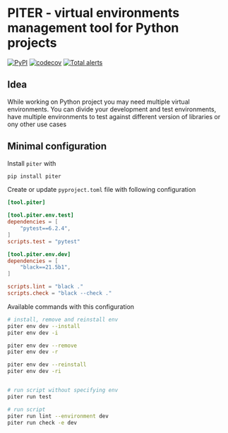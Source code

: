 # PITER - virtual environments management tool for Python projects

[![PyPI](https://img.shields.io/pypi/v/piter)](https://pypi.org/project/piter/)
[![codecov](https://codecov.io/gh/mishankov/piter/branch/main/graph/badge.svg?token=13EL00ZJO9)](https://codecov.io/gh/mishankov/piter)
[![Total alerts](https://img.shields.io/lgtm/alerts/g/mishankov/piter.svg?logo=lgtm&logoWidth=18)](https://lgtm.com/projects/g/mishankov/piter/alerts/)

## Idea
While working on Python project you may need multiple virtual environments. You can divide your development and test environments, have multiple environments to test against different version of libraries or ony other use cases

## Minimal configuration

Install `piter` with

```bash
pip install piter
```

Create or update `pyproject.toml` file with following configuration

```toml
[tool.piter]

[tool.piter.env.test]
dependencies = [
	"pytest==6.2.4", 
]
scripts.test = "pytest"

[tool.piter.env.dev]
dependencies = [
	"black==21.5b1",
]

scripts.lint = "black ."
scripts.check = "black --check ."
```

Available commands with this configuration

```bash
# install, remove and reinstall env 
piter env dev --install
piter env dev -i

piter env dev --remove
piter env dev -r

piter env dev --reinstall
piter env dev -ri


# run script without specifying env
piter run test

# run script
piter run lint --environment dev
piter run check -e dev
```
